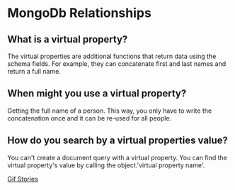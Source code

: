 # MongoDb Relationships
## What is a virtual property?
The virtual properties are additional functions that return data using the schema fields. For example, they can concatenate first and last names and return a full name.

## When might you use a virtual property?
Getting the full name of a person. This way, you only have to write the concatenation once and it can be re-used for all people.

## How do you search by a virtual properties value?
You can't create a document query with a virtual property. You can find the virtual property's value by calling the object.'virtual property name'.

[Gif Stories](https://github.com/amanda-rice/gif-stories)